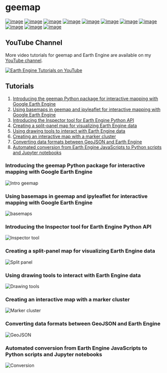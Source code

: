 
# geemap

[![image](https://colab.research.google.com/assets/colab-badge.svg)](https://gishub.org/geemap-colab)
[![image](https://mybinder.org/badge_logo.svg)](https://mybinder.org/v2/gh/giswqs/geemap/master)
[![image](https://binder.pangeo.io/badge_logo.svg)](https://binder.pangeo.io/v2/gh/giswqs/geemap/master)
[![image](https://img.shields.io/pypi/v/geemap.svg)](https://pypi.python.org/pypi/geemap)
[![image](https://img.shields.io/conda/vn/conda-forge/geemap.svg)](https://anaconda.org/conda-forge/geemap)
[![image](https://pepy.tech/badge/geemap)](https://pepy.tech/project/geemap)
[![image](https://img.shields.io/travis/giswqs/geemap.svg)](https://travis-ci.com/giswqs/geemap)
[![image](https://readthedocs.org/projects/geemap/badge/?version=latest)](https://geemap.readthedocs.io/en/latest/?badge=latest)
[![image](https://img.shields.io/badge/YouTube-GEE%20Tutorials-red)](https://gishub.org/geemap)
[![image](https://img.shields.io/twitter/follow/giswqs?style=social%20%20%20%20..%20image::%20https://readthedocs.org/projects/geemap/badge/?version=latest)](https://twitter.com/giswqs)
[![image](https://img.shields.io/badge/License-MIT-yellow.svg)](https://opensource.org/licenses/MIT)

## YouTube Channel

More video tutorials for geemap and Earth Engine are available on my [YouTube channel](https://www.youtube.com/c/QiushengWu).

[![Earth Engine Tutorials on YouTube](https://i.imgur.com/qIGmd0L.png)](https://www.youtube.com/c/QiushengWu)

## Tutorials

1. [Introducing the geemap Python package for interactive mapping with Google Earth Engine](#introducing-the-geemap-python-package-for-interactive-mapping-with-google-earth-engine)
2. [Using basemaps in geemap and ipyleaflet for interactive mapping with Google Earth Engine](#using-basemaps-in-geemap-and-ipyleaflet-for-interactive-mapping-with-google-earth-engine)
3. [Introducing the Inspector tool for Earth Engine Python API](#introducing-the-inspector-tool-for-earth-engine-python-api)
4. [Creating a split-panel map for visualizing Earth Engine data](#creating-a-split-panel-map-for-visualizing-earth-engine-data)
5. [Using drawing tools to interact with Earth Engine data](#using-drawing-tools-to-interact-with-earth-engine-data)
6. [Creating an interactive map with a marker cluster](#creating-an-interactive-map-with-a-marker-cluster)
7. [Converting data formats between GeoJSON and Earth Engine](#converting-data-formats-between-geojson-and-earth-engine)
8. [Automated conversion from Earth Engine JavaScripts to Python scripts and Jupyter notebooks](#automated-conversion-from-earth-engine-javascripts-to-python-scripts-and-jupyter-notebooks)

### Introducing the geemap Python package for interactive mapping with Google Earth Engine

![Intro geemap](https://i.imgur.com/pI39k7v.gif)

### Using basemaps in geemap and ipyleaflet for interactive mapping with Google Earth Engine

![basemaps](https://i.imgur.com/P5B2f7p.gif)

### Introducing the Inspector tool for Earth Engine Python API

![Inspector tool](https://i.imgur.com/8d77gtI.gif)

### Creating a split-panel map for visualizing Earth Engine data

![Split panel](https://i.imgur.com/kql7pC3.gif)

### Using drawing tools to interact with Earth Engine data

![Drawing tools](https://i.imgur.com/Lm5pDUr.gif)

### Creating an interactive map with a marker cluster

![Marker cluster](https://i.imgur.com/GF4cOqh.gif)

### Converting data formats between GeoJSON and Earth Engine

![GeoJSON](https://i.imgur.com/hVPmUG1.gif)

### Automated conversion from Earth Engine JavaScripts to Python scripts and Jupyter notebooks

![Conversion](https://i.imgur.com/BW0zJnN.gif)